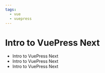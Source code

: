 ```yaml
---
tags:
  - vue
  - vuepress
---
```


# Intro to VuePress Next

- Intro to VuePress Next
- Intro to VuePress Next
- Intro to VuePress Next
